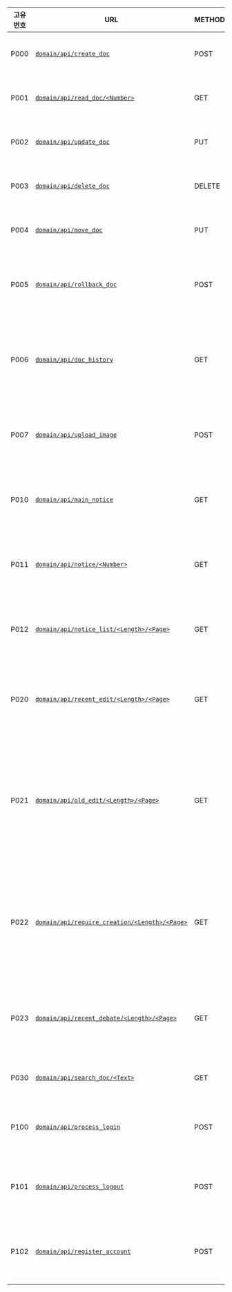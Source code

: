 |고유번호|URL|METHOD|설명|구현|비고
|---|---|---|---|---|---|
|P000|[`domain/api/create_doc`](./specification/P000.md)|POST|문서 생성|미구현||
|P001|[`domain/api/read_doc/<Number>`](./specification/P001.md)|GET|문서 읽기|미구현||
|P002|[`domain/api/update_doc`](./specification/P002.md)|PUT|문서 편집|미구현||
|P003|[`domain/api/delete_doc`](./specification/P003.md)|DELETE|문서 삭제|미구현|
|P004|[`domain/api/move_doc`](./specification/P004.md)|PUT|문서 이동|미구현||
|P005|[`domain/api/rollback_doc`](./specification/P005.md)|POST|문서 되돌리기|미구현||
|P006|[`domain/api/doc_history`](./specification/P006.md)|GET|문서 역사(편집내역)|미구현||
|P007|[`domain/api/upload_image`](./specification/P007.md)|POST|이미지 업로드|미구현||
|P010|[`domain/api/main_notice`](./specification/P010.md)|GET| 메인 공지사항|미구현||
|P011|[`domain/api/notice/<Number>`](./specification/P011.md)|GET|공지사항 읽기|미구현||
|P012|[`domain/api/notice_list/<Length>/<Page>`](./specification/P012.md)|GET|공지사항 목록|미구현||
|P020|[`domain/api/recent_edit/<Length>/<Page>`](./specification/P020.md)|GET|최근 수정 리스트|미구현||
|P021|[`domain/api/old_edit/<Length>/<Page>`](./specification/P021.md)|GET|편집된지 오래인 문서 리스트|미구현||
|P022|[`domain/api/require_creation/<Length>/<Page>`](./specification/P022.md)|GET|작성이 필요한 문서 리스트|미구현||
|P023|[`domain/api/recent_debate/<Length>/<Page>`](./specification/P023.md)|GET|최근 토론 리스트|미구현||
|P030|[`domain/api/search_doc/<Text>`](./specification/P030.md)|GET|문서 검색|미구현||
|P100|[`domain/api/process_login`](./specification/P100.md)|POST|로그인 수행|미구현||
|P101|[`domain/api/process_logout`](./specification/P101.md)|POST|로그아웃 수행|미구현||
|P102|[`domain/api/register_account`](./specification/P102.md)|POST|회원가입 수행|미구현||
